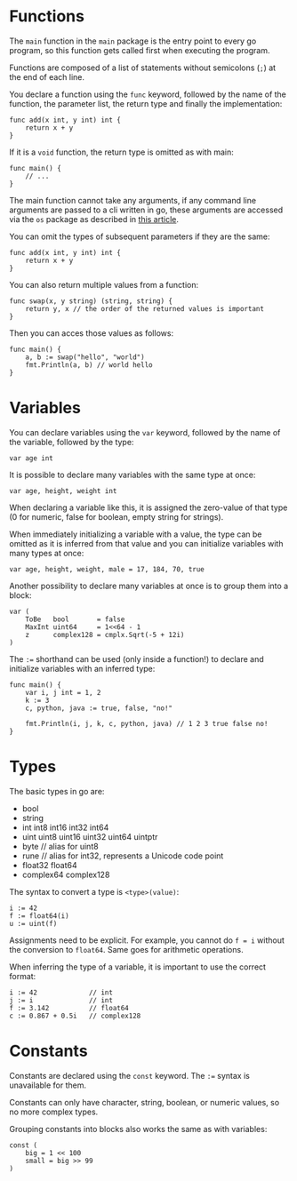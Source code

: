 # Functions

The `main` function in the `main` package is the entry point to every go program, so this function gets called first when executing the program.

Functions are composed of a list of statements without semicolons (`;`) at the end of each line.

You declare a function using the `func` keyword, followed by the name of the function, the parameter list, the return type and finally the implementation:

    func add(x int, y int) int {
	    return x + y
    }

If it is a `void` function, the return type is omitted as with main:

    func main() {
        // ...
    }

The main function cannot take any arguments, if any command line arguments are passed to a cli written in go, these arguments are accessed via the `os` package as described in [this article](https://golangdocs.com/command-line-arguments-in-golang).

You can omit the types of subsequent parameters if they are the same:

    func add(x int, y int) int {
	    return x + y
    }

You can also return multiple values from a function:

    func swap(x, y string) (string, string) {
        return y, x // the order of the returned values is important
    }

Then you can acces those values as follows:

    func main() {
        a, b := swap("hello", "world")
        fmt.Println(a, b) // world hello
    }

# Variables 

You can declare variables using the `var` keyword, followed by the name of the variable, followed by the type:

    var age int

It is possible to declare many variables with the same type at once:

    var age, height, weight int

When declaring a variable like this, it is assigned the zero-value of that type (0 for numeric, false for boolean, empty string for strings).

When immediately initializing a variable with a value, the type can be omitted as it is inferred from that value and you can initialize variables with many types at once:

    var age, height, weight, male = 17, 184, 70, true

Another possibility to declare many variables at once is to group them into a block:

    var (
        ToBe   bool       = false
        MaxInt uint64     = 1<<64 - 1
        z      complex128 = cmplx.Sqrt(-5 + 12i)
    )

The `:=` shorthand can be used (only inside a function!) to declare and initialize variables with an inferred type:

    func main() {
        var i, j int = 1, 2
        k := 3
        c, python, java := true, false, "no!"

        fmt.Println(i, j, k, c, python, java) // 1 2 3 true false no!
    }

# Types

The basic types in go are:

- bool
- string
- int  int8  int16  int32  int64
- uint uint8 uint16 uint32 uint64 uintptr
- byte // alias for uint8
- rune // alias for int32, represents a Unicode code point
- float32 float64
- complex64 complex128

The syntax to convert a type is `<type>(value)`:

    i := 42
    f := float64(i)
    u := uint(f)

Assignments need to be explicit. For example, you cannot do `f = i` without the conversion to `float64`. Same goes for arithmetic operations.

When inferring the type of a variable, it is important to use the correct format:

    i := 42             // int
    j := i              // int
    f := 3.142          // float64
    c := 0.867 + 0.5i   // complex128

# Constants 

Constants are declared using the `const` keyword. The `:=` syntax is unavailable for them. 

Constants can only have character, string, boolean, or numeric values, so no more complex types.

Grouping constants into blocks also works the same as with variables:

    const (
        big = 1 << 100
        small = big >> 99
    )
